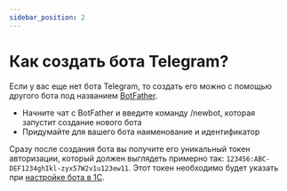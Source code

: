 ```yaml
---
sidebar_position: 2
---
```


# Как создать бота Telegram?

Если у вас еще нет бота Telegram, то создать его можно с помощью другого бота под названием [BotFather](https://telegram.me/BotFather).

- Начните чат с BotFather и введите команду /newbot, которая запустит создание нового бота
- Придумайте для вашего бота наименование и идентификатор

Сразу после создания бота вы получите его уникальный токен авторизации, который должен выглядеть примерно так: <code>123456:ABC-DEF1234ghIkl-zyx57W2v1u123ew11</code>. Этот токен необходимо будет указать при [настройке бота в 1С](./structure/bots.md).
